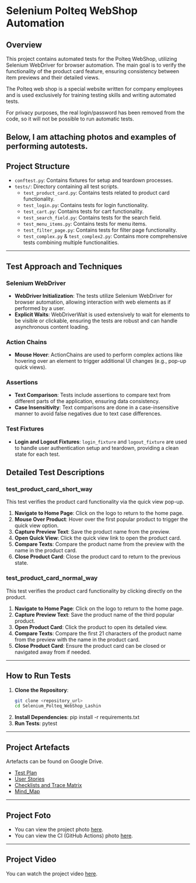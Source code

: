 # Selenium Polteq WebShop Automation

## Overview
This project contains automated tests for the Polteq WebShop, utilizing Selenium WebDriver for browser automation. The main goal is to verify the functionality of the product card feature, ensuring consistency between item previews and their detailed views.

The Polteq web shop is a special website written for company employees and is used exclusively for training testing skills and writing automated tests. 

For privacy purposes, the real login/password has been removed from the code, so it will not be possible to run automatic tests.

Below, I am attaching photos and examples of performing autotests.
---
## Project Structure

- `conftest.py`: Contains fixtures for setup and teardown processes.
- `tests/`: Directory containing all test scripts.
  - `test_product_card.py`: Contains tests related to product card functionality.
  - `test_login.py`: Contains tests for login functionality.
  - `test_cart.py`: Contains tests for cart functionality.
  - `test_search_field.py`: Contains tests for the search field.
  - `test_menu_items.py`: Contains tests for menu items.
  - `test_filter_page.py`: Contains tests for filter page functionality.
  - `test_complex.py` & `test_complex2.py`: Contains more comprehensive tests combining multiple functionalities.
---
## Test Approach and Techniques

### Selenium WebDriver

- **WebDriver Initialization**: The tests utilize Selenium WebDriver for browser automation, allowing interaction with web elements as if performed by a user.
- **Explicit Waits**: WebDriverWait is used extensively to wait for elements to be visible or clickable, ensuring the tests are robust and can handle asynchronous content loading.

### Action Chains

- **Mouse Hover**: ActionChains are used to perform complex actions like hovering over an element to trigger additional UI changes (e.g., pop-up quick views).

### Assertions

- **Text Comparison**: Tests include assertions to compare text from different parts of the application, ensuring data consistency.
- **Case Insensitivity**: Text comparisons are done in a case-insensitive manner to avoid false negatives due to text case differences.

### Test Fixtures

- **Login and Logout Fixtures**: `login_fixture` and `logout_fixture` are used to handle user authentication setup and teardown, providing a clean state for each test.

## Detailed Test Descriptions

### test_product_card_short_way

This test verifies the product card functionality via the quick view pop-up.

1. **Navigate to Home Page**: Click on the logo to return to the home page.
2. **Mouse Over Product**: Hover over the first popular product to trigger the quick view option.
3. **Capture Preview Text**: Save the product name from the preview.
4. **Open Quick View**: Click the quick view link to open the product card.
5. **Compare Texts**: Compare the product name from the preview with the name in the product card.
6. **Close Product Card**: Close the product card to return to the previous state.

### test_product_card_normal_way

This test verifies the product card functionality by clicking directly on the product.

1. **Navigate to Home Page**: Click on the logo to return to the home page.
2. **Capture Preview Text**: Save the product name of the third popular product.
3. **Open Product Card**: Click the product to open its detailed view.
4. **Compare Texts**: Compare the first 21 characters of the product name from the preview with the name in the product card.
5. **Close Product Card**: Ensure the product card can be closed or navigated away from if needed.
---
## How to Run Tests

1. **Clone the Repository**:
   ```sh
   git clone <repository_url>
   cd Selenium_Polteq_WebShop_Lashin
2. **Install Dependencies**:
  pip install -r requirements.txt
3. **Run Tests**:
   pytest
---
## Project Artefacts
Artefacts can be found on Google Drive.

- <a href="https://docs.google.com/document/d/1mu7r23lQwvueH1c_ltrmVmpEzFx3lkqlwZ1kSe0A0x4/edit?usp=sharing" target="_blank">Test Plan</a>
- <a href="https://docs.google.com/spreadsheets/d/1f4Q8VN6Gufj0R72tmPBWx7tXoL7sAcTbXJKIx3ZEtRk/edit?usp=sharing" target="_blank">User Stories</a>
- <a href="https://docs.google.com/spreadsheets/d/1bLJAJp9h3iQc03_BMJ5PXBq2RVoE54kseyUYoxY_feQ/edit?usp=sharing" target="_blank">Checklists and Trace Matrix</a>
- <a href="https://vnlashin-tester.github.io/Mind_Map/markmap.html" target="_blank">Mind_Map</a> 

---
## Project Foto
- You can view the project photo [here](https://drive.google.com/file/d/16NlwY4c6LlZIT03l575fhe9UNs3B_iCp/view?usp=sharing).
- You can view the CI (GitHub Actions) photo [here](#).
---
## Project Video

You can watch the project video [here](https://drive.google.com/file/d/1WYFYeKUsBqskbnGyemiqKeKtWVNvv30N/view?usp=sharing).
